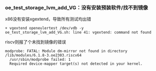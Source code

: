 ### oe_test_storage_lvm_add_VG：没有安装预装软件/找不到镜像

x86没有安装xgextend，导致所有测试均出错

```
+ vgextend openeulertest /dev/vdb -y
oe_test_storage_lvm_add_VG.sh: line 41: vgextend: command not found
```

riscv则报了个未找到镜像的错误

```
modprobe: FATAL: Module dm-mirror not found in directory /lib/modules/6.1.8-3.oe2303.riscv64
  /usr/sbin/modprobe failed: 1
  Required device-mapper target(s) not detected in your kernel.
```

